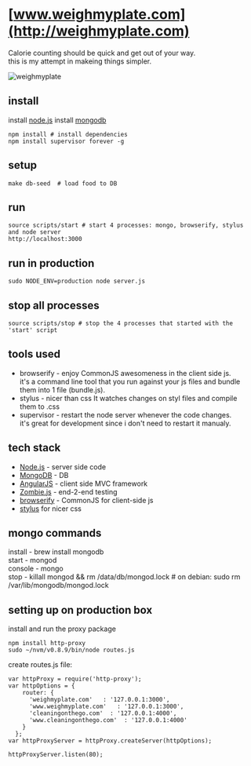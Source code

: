 # [www.weighmyplate.com](http://weighmyplate.com)

Calorie counting should be quick and get out of your way.  
this is my attempt in makeing things simpler.

![weighmyplate](http://images2.fanpop.com/image/photos/11400000/mini-cat-cats-11415636-159-142.jpg)

## install

  install [node.js](http://nodejs.org/)
  install [mongodb](http://www.mongodb.org/)

    npm install # install dependencies
    npm install supervisor forever -g

## setup

    make db-seed  # load food to DB

## run

    source scripts/start # start 4 processes: mongo, browserify, stylus and node server
    http://localhost:3000

## run in production

    sudo NODE_ENV=production node server.js  

## stop all processes

    source scripts/stop # stop the 4 processes that started with the 'start' script


## tools used

* browserify - enjoy CommonJS awesomeness in the client side js.  
  it's a command line tool that you run against your js files and bundle them into 1 file (bundle.js).  
* stylus - nicer than css
  It watches changes on styl files and compile them to .css  
* supervisor - restart the node server whenever the code changes.  
  it's great for development since i don't need to restart it manualy.  

## tech stack

* [Node.js](http://nodejs.org/) - server side code
* [MongoDB](http://www.mongodb.org/) - DB
* [AngularJS](http://angularjs.org/) - client side MVC framework
* [Zombie.js](http://zombie.labnotes.org/) - end-2-end testing
* [browserify](https://github.com/substack/node-browserify) - CommonJS for client-side js
* [stylus](http://learnboost.github.com/stylus/) for nicer css

## mongo commands

install - brew install mongodb  
start - mongod  
console - mongo  
stop - killall mongod && rm /data/db/mongod.lock  # on debian: sudo rm /var/lib/mongodb/mongod.lock 

## setting up on production box

install and run the proxy package

    npm install http-proxy  
    sudo ~/nvm/v0.8.9/bin/node routes.js

create routes.js file:

    var httpProxy = require('http-proxy');
    var httpOptions = {
        router: {
          'weighmyplate.com'   : '127.0.0.1:3000',
          'www.weighmyplate.com'   : '127.0.0.1:3000',
          'cleaningonthego.com'  : '127.0.0.1:4000',
          'www.cleaningonthego.com'  : '127.0.0.1:4000'
        }
      };
    var httpProxyServer = httpProxy.createServer(httpOptions);

    httpProxyServer.listen(80);
